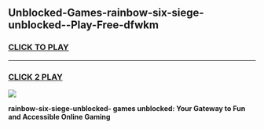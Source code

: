 
## Unblocked-Games-rainbow-six-siege-unblocked--Play-Free-dfwkm
<h3>
<a href="https://premium76.site?title=rainbow-six-siege-unblocked-&ref=24M">CLICK TO PLAY</a></h3>
<hr>

<h3>
<a href="https://premium76.site?title=rainbow-six-siege-unblocked-&ref=24M">CLICK 2 PLAY</a>
  
</h3>

<a href="https://premium76.site?title=rainbow-six-siege-unblocked-&ref=24M"><img src="https://clearcache.store/games.png"></a>


**rainbow-six-siege-unblocked- games unblocked: Your Gateway to Fun and Accessible Online Gaming**

